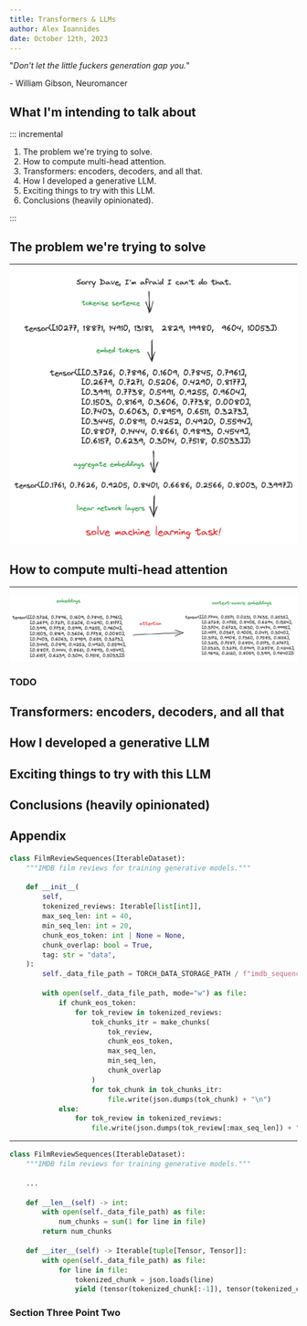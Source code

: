 ```yaml
---
title: Transformers & LLMs
author: Alex Ioannides
date: October 12th, 2023
---
```


"*Don't let the little fuckers generation gap you.*"

\- William Gibson, Neuromancer

## What I'm intending to talk about

::: incremental

1. The problem we're trying to solve.
2. How to compute multi-head attention.
3. Transformers: encoders, decoders, and all that.
4. How I developed a generative LLM.
5. Exciting things to try with this LLM.
6. Conclusions (heavily opinionated).

:::

## The problem we're trying to solve

---

![](images/paradigm.png)

## How to compute multi-head attention

---

![](images/attention.png)

### TODO

<!-- step-through notebook code -->

## Transformers: encoders, decoders, and all that

<!--
- how to build an encoder using multi-head attention
- encoders vs. decoders
- generative LLMs vs. non-generative LLMs
-->

## How I developed a generative LLM

<!--
- the dataset
- preparing the data - tokenisation
- preparing the data - PyTorch DataLoaders
- an aside on GPUs
- benchmark - training an RNN.
- using a generative model to generate text, given a prompt. 
- training a transformer-decoder.
-->

## Exciting things to try with this LLM

<!--
- semantic search
- sentiment classification
-->

## Conclusions (heavily opinionated)

<!--
- We have achieved full AutoNLP.
- This is alchemy, not physics.
- Emergent capabilities is probably a fallacy.
- But it has been shown that deep learning can grok...
- ... but for now probably just VERY useful stochastic parrots.
-->


## Appendix

```python
class FilmReviewSequences(IterableDataset):
    """IMDB film reviews for training generative models."""

    def __init__(
        self,
        tokenized_reviews: Iterable[list[int]],
        max_seq_len: int = 40,
        min_seq_len: int = 20,
        chunk_eos_token: int | None = None,
        chunk_overlap: bool = True,
        tag: str = "data",
    ):
        self._data_file_path = TORCH_DATA_STORAGE_PATH / f"imdb_sequences_{tag}.json"

        with open(self._data_file_path, mode="w") as file:
            if chunk_eos_token:
                for tok_review in tokenized_reviews:
                    tok_chunks_itr = make_chunks(
                        tok_review,
                        chunk_eos_token,
                        max_seq_len,
                        min_seq_len,
                        chunk_overlap
                    )
                    for tok_chunk in tok_chunks_itr:
                        file.write(json.dumps(tok_chunk) + "\n")
            else:
                for tok_review in tokenized_reviews:
                    file.write(json.dumps(tok_review[:max_seq_len]) + "\n")

```

---

```python
class FilmReviewSequences(IterableDataset):
    """IMDB film reviews for training generative models."""

    ...

    def __len__(self) -> int:
        with open(self._data_file_path) as file:
            num_chunks = sum(1 for line in file)
        return num_chunks

    def __iter__(self) -> Iterable[tuple[Tensor, Tensor]]:
        with open(self._data_file_path) as file:
            for line in file:
                tokenized_chunk = json.loads(line)
                yield (tensor(tokenized_chunk[:-1]), tensor(tokenized_chunk[1:]))
```

### Section Three Point Two
